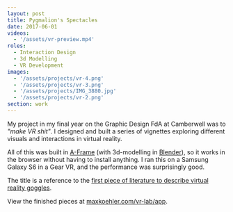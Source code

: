```yaml
---
layout: post
title: Pygmalion's Spectacles
date: 2017-06-01
videos:
  - '/assets/vr-preview.mp4'
roles:
  - Interaction Design
  - 3d Modelling
  - VR Development
images:
  - '/assets/projects/vr-4.png'
  - '/assets/projects/vr-3.png'
  - '/assets/projects/IMG_3880.jpg'
  - '/assets/projects/vr-2.png'
section: work
---
```


My project in my final year on the Graphic Design FdA at Camberwell was to *"make VR shit"*. I designed and built a series of vignettes exploring different visuals and interactions in virtual reality.

All of this was built in [A-Frame](https://aframe.io/) (with 3d-modelling in [Blender](https://www.blender.org/)), so it works in the browser without having to install anything. I ran this on a Samsung Galaxy S6 in a Gear VR, and the performance was surprisingly good. 

The title is a reference to the [first piece of literature to describe virtual reality goggles](https://www.gutenberg.org/files/22893/22893-h/22893-h.htm).

View the finished pieces at [maxkoehler.com/vr-lab/app](http://www.maxkoehler.com/vr-lab/app/).